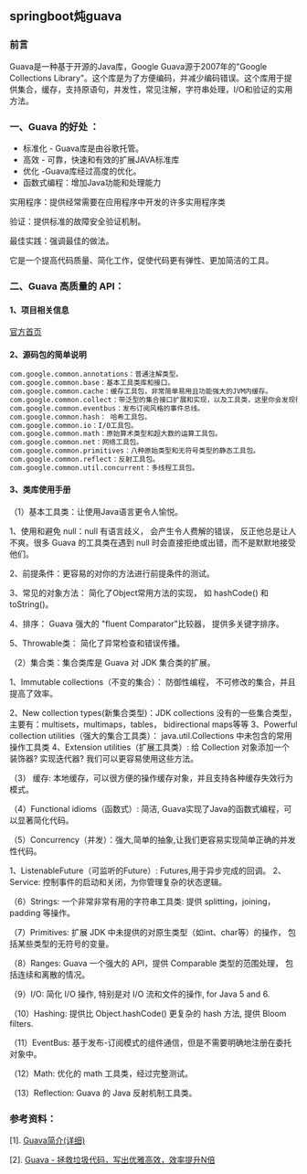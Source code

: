 ## springboot炖guava



### 前言

Guava是一种基于开源的Java库，Google Guava源于2007年的"Google Collections Library"。这个库是为了方便编码，并减少编码错误。这个库用于提供集合，缓存，支持原语句，并发性，常见注解，字符串处理，I/O和验证的实用方法。

### 一、Guava 的好处 ：

- 标准化 - Guava库是由谷歌托管。
- 高效 - 可靠，快速和有效的扩展JAVA标准库
- 优化 -Guava库经过高度的优化。
- 函数式编程：增加Java功能和处理能力

实用程序：提供经常需要在应用程序中开发的许多实用程序类

验证：提供标准的故障安全验证机制。

最佳实践：强调最佳的做法。

它是一个提高代码质量、简化工作，促使代码更有弹性、更加简洁的工具。



### 二、Guava 高质量的 API：

#### 1、项目相关信息

[官方首页](https://github.com/google/guava)

#### 2、源码包的简单说明

~~~markdown
com.google.common.annotations：普通注解类型。
com.google.common.base：基本工具类库和接口。
com.google.common.cache：缓存工具包，非常简单易用且功能强大的JVM内缓存。
com.google.common.collect：带泛型的集合接口扩展和实现，以及工具类，这里你会发现很多好玩的集合。
com.google.common.eventbus：发布订阅风格的事件总线。
com.google.common.hash： 哈希工具包。
com.google.common.io：I/O工具包。
com.google.common.math：原始算术类型和超大数的运算工具包。
com.google.common.net：网络工具包。
com.google.common.primitives：八种原始类型和无符号类型的静态工具包。
com.google.common.reflect：反射工具包。
com.google.common.util.concurrent：多线程工具包。
~~~

#### 3、类库使用手册

（1）基本工具类：让使用Java语言更令人愉悦。

1、使用和避免 null：null 有语言歧义， 会产生令人费解的错误， 反正他总是让人不爽。很多 Guava 的工具类在遇到 null 时会直接拒绝或出错，而不是默默地接受他们。

2、前提条件：更容易的对你的方法进行前提条件的测试。

3、常见的对象方法： 简化了Object常用方法的实现， 如 hashCode() 和 toString()。

4、排序： Guava 强大的 "fluent Comparator"比较器， 提供多关键字排序。

5、Throwable类： 简化了异常检查和错误传播。

（2）集合类：集合类库是 Guava 对 JDK 集合类的扩展。

1、Immutable collections（不变的集合）： 防御性编程， 不可修改的集合，并且提高了效率。

2、New collection types(新集合类型)：JDK collections 没有的一些集合类型，主要有：multisets，multimaps，tables， bidirectional maps等等
3、Powerful collection utilities（强大的集合工具类）： java.util.Collections 中未包含的常用操作工具类
4、Extension utilities（扩展工具类）: 给 Collection 对象添加一个装饰器? 实现迭代器? 我们可以更容易使用这些方法。

（3） 缓存: 本地缓存，可以很方便的操作缓存对象，并且支持各种缓存失效行为模式。

（4）Functional idioms（函数式）: 简洁, Guava实现了Java的函数式编程，可以显著简化代码。

（5）Concurrency（并发）：强大,简单的抽象,让我们更容易实现简单正确的并发性代码。

1、ListenableFuture（可监听的Future）: Futures,用于异步完成的回调。
2、Service: 控制事件的启动和关闭，为你管理复杂的状态逻辑。

（6）Strings: 一个非常非常有用的字符串工具类: 提供 splitting，joining， padding 等操作。

（7）Primitives: 扩展 JDK 中未提供的对原生类型（如int、char等）的操作， 包括某些类型的无符号的变量。

（8）Ranges: Guava 一个强大的 API，提供 Comparable 类型的范围处理， 包括连续和离散的情况。

（9）I/O: 简化 I/O 操作, 特别是对 I/O 流和文件的操作, for Java 5 and 6.

（10）Hashing: 提供比 Object.hashCode() 更复杂的 hash 方法, 提供 Bloom filters.

（11）EventBus: 基于发布-订阅模式的组件通信，但是不需要明确地注册在委托对象中。

（12）Math: 优化的 math 工具类，经过完整测试。

（13）Reflection: Guava 的 Java 反射机制工具类。





### 参考资料：

[1]. [Guava简介(详细)](https://blog.csdn.net/weixin_42326851/article/details/124364719)

[2]. [Guava - 拯救垃圾代码，写出优雅高效，效率提升N倍](https://blog.csdn.net/qing_gee/article/details/113393534)